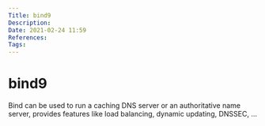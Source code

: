 ```yaml
---
Title: bind9
Description:
Date: 2021-02-24 11:59
References:
Tags: 
---
```


# bind9

Bind can be used to run a caching DNS server or an authoritative name server, provides features like load balancing, dynamic updating, DNSSEC, ...



